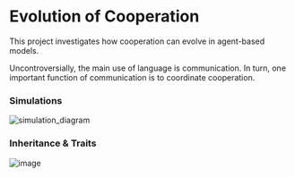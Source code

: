 # Evolution of Cooperation

This project investigates how cooperation can evolve in agent-based models. 

Uncontroversially, the main use of language is communication. In turn, one important function of communication is to coordinate cooperation.

### Simulations
![simulation_diagram](https://github.com/philipp-hellwig/evolution-language-simulation/assets/108931950/62039580-c824-416f-9a1b-b004e3bbfdfe)

### Inheritance & Traits
![image](https://github.com/philipp-hellwig/evolution-language-simulation/assets/108931950/0a1e6d4d-edd4-4833-8cf3-317164e23138)

